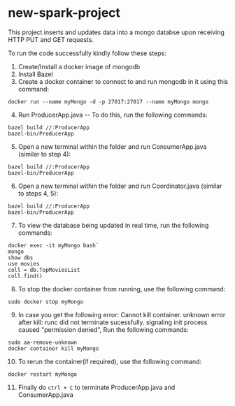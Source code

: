 # new-spark-project

This project inserts and updates data into a mongo databse upon receiving HTTP PUT and GET requests.

To run the code successfully kindly follow these steps:
1. Create/Install a docker image of mongodb
2. Install Bazel
3. Create a docker container to connect to and run mongodb in it using this command: 
```
docker run --name myMongo -d -p 27017:27017 --name myMongo mongo
```
4. Run ProducerApp.java -- To do this, run the following commands: 
```
bazel build //:ProducerApp
bazel-bin/ProducerApp
```
5. Open a new terminal within the folder and run ConsumerApp.java (similar to step 4): 
```
bazel build //:ProducerApp
bazel-bin/ProducerApp
```
6. Open a new terminal within the folder and run Coordinator.java (similar to steps 4, 5):
```
bazel build //:ProducerApp
bazel-bin/ProducerApp
```
7. To view the database being updated in real time, run the following commands:
```
docker exec -it myMongo bash`
mongo
show dbs
use movies
coll = db.TopMoviesList
coll.find()
```
8. To stop the docker container from running, use the following command: 
```
sudo docker stop myMongo
``` 
9. In case you get the following error: Cannot kill container. unknown error after kill: runc did not terminate sucessfully. signaling init process caused "permission denied", 
Run the following commands: 
```
sudo aa-remove-unknown
docker container kill myMongo
``` 
10. To rerun the container(if required), use the following command: 
```
docker restart myMongo
```
11. Finally do `ctrl + C` to terminate ProducerApp.java and ConsumerApp.java 
